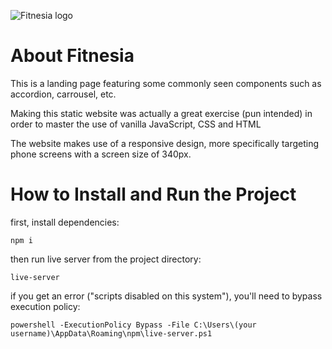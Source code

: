 ![Fitnesia logo](https://fitnesia-asucho3.netlify.app/img/logo.png)

# About Fitnesia

This is a landing page featuring some commonly seen components such as accordion, carrousel, etc.

Making this static website was actually a great exercise (pun intended) in order to master the use of vanilla JavaScript, CSS and HTML

The website makes use of a responsive design, more specifically targeting phone screens with a screen size of 340px.

# How to Install and Run the Project

first, install dependencies:

```
npm i
```

then run live server from the project directory:

```
live-server
```

if you get an error ("scripts disabled on this system"), you'll need to bypass execution policy:

```
powershell -ExecutionPolicy Bypass -File C:\Users\(your username)\AppData\Roaming\npm\live-server.ps1
```
